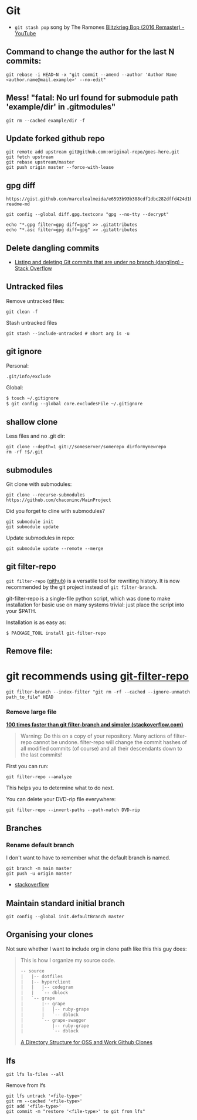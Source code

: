 # Git

- `git stash pop` song by The Ramones [Blitzkrieg Bop (2016 Remaster) - YouTube](https://www.youtube.com/watch?v=skdE0KAFCEA)



## Command to change the author for the last N commits:

    git rebase -i HEAD~N -x "git commit --amend --author 'Author Name <author.name@mail.example>' --no-edit"

## Mess! "fatal: No url found for submodule path 'example/dir' in .gitmodules"

    git rm --cached example/dir -f

## Update forked github repo

    git remote add upstream git@github.com:original-repo/goes-here.git
    git fetch upstream
    git rebase upstream/master
    git push origin master --force-with-lease

## gpg diff

    https://gist.github.com/marceloalmeida/e6593b93b388cdf1dbc282dffd424d1b#file-readme-md

    git config --global diff.gpg.textconv "gpg --no-tty --decrypt"

    echo "*.gpg filter=gpg diff=gpg" >> .gitattributes
    echo "*.asc filter=gpg diff=gpg" >> .gitattributes

## Delete dangling commits

- [Listing and deleting Git commits that are under no branch (dangling) - Stack Overflow](https://stackoverflow.com/questions/3765234/listing-and-deleting-git-commits-that-are-under-no-branch-dangling)

## Untracked files
Remove untracked files:

```shell
git clean -f
```

Stash untracked files

```shell
git stash --include-untracked # short arg is -u
```


## git ignore

Personal:
```
.git/info/exclude
```

Global:
```bash
$ touch ~/.gitignore
$ git config --global core.excludesFile ~/.gitignore
```

## shallow clone

Less files and no .git dir:

    git clone --depth=1 git://someserver/somerepo dirformynewrepo
    rm -rf !$/.git

## submodules

Git clone with submodules:

    git clone --recurse-submodules https://github.com/chaconinc/MainProject

Did you forget to cline with submodules?

    git submodule init
    git submodule update

Update submodules in repo:

    git submodule update --remote --merge

## git filter-repo

`git filter-repo` ([github][1]) is a versatile tool for rewriting history. It is now recommended by the git project instead of `git filter-branch`.

git-filter-repo is a single-file python script, which was done to make installation for basic use on many systems trivial: just place the script into your $PATH.

Installation is as easy as:

    $ PACKAGE_TOOL install git-filter-repo

[1]: https://github.com/newren/git-filter-repo


## Remove file:

  # git recommends using [git-filter-repo](https://github.com/newren/git-filter-repo/#simple-example-with-comparisons)
  
    git filter-branch --index-filter "git rm -rf --cached --ignore-unmatch path_to_file" HEAD

  
### Remove large file

**[100 times faster than git filter-branch and simpler (stackoverflow.com)](https://stackoverflow.com/a/61602985/660017)**

> Warning: Do this on a copy of your repository. Many actions of filter-repo cannot be undone. filter-repo will change the commit hashes of all modified commits (of course) and all their descendants down to the last commits!

First you can run:

    git filter-repo --analyze

This helps you to determine what to do next.

You can delete your DVD-rip file everywhere:

    git filter-repo --invert-paths --path-match DVD-rip


## Branches

### Rename default branch

I don't want to have to remember what the default branch is named.

    git branch -m main master
    git push -u origin master

- [stackoverflow](https://stackoverflow.com/a/69344918/660017)

## Maintain standard initial branch

    git config --global init.defaultBranch master

## Organising your clones

Not sure whether I want to include org in clone path like this this guy does:

> This is how I organize my source code.
>
> ```txt
> -- source
> |   |-- dotfiles
> |   |-- hyperclient
> |   |   |-- codegram
> |   |   `-- dblock
> |   `-- grape
> |       |-- grape
> |       |   |-- ruby-grape
> |       |   `-- dblock
> |       `-- grape-swagger
> |           |-- ruby-grape
> |           `-- dblock
> ```
>
> [A Directory Structure for OSS and Work Github Clones](https://code.dblock.org/2016/03/25/a-directory-structure-for-oss-and-work-github-clones.html)


## lfs

    git lfs ls-files --all
    
Remove from lfs

    git lfs untrack '<file-type>'
    git rm --cached '<file-type>'
    git add '<file-type>'
    git commit -m "restore '<file-type>' to git from lfs"
